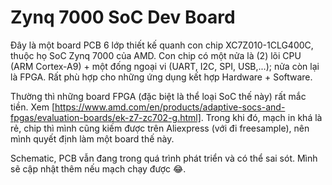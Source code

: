 # Zynq 7000 SoC Dev Board

Đây là một board PCB 6 lớp thiết kế quanh con chip XC7Z010-1CLG400C, thuộc họ SoC Zynq 7000 của AMD. Con chip có một nửa là (2) lõi CPU (ARM Cortex-A9) + một đống ngoại vi (UART, I2C, SPI, USB,...); nửa còn lại là FPGA. Rất phù hợp cho những ứng dụng kết hợp Hardware + Software.

Thường thì những board FPGA (đặc biệt là thể loại SoC thế này) rất mắc tiền. Xem [https://www.amd.com/en/products/adaptive-socs-and-fpgas/evaluation-boards/ek-z7-zc702-g.html]. Trong khi đó, mạch in khá là rẻ, chip thì mình cũng kiếm được trên Aliexpress (với đi freesample), nên mình quyết định làm một board thế này.

Schematic, PCB vẫn đang trong quá trình phát triển và có thể sai sót. Mình sẽ cập nhật thêm nếu mạch chạy được 😂.